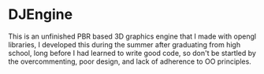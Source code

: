 # DJEngine
This is an unfinished PBR based 3D graphics engine that I made with opengl libraries, I developed this during the summer after graduating from high school, long before I had learned to write good code, so don't be startled by the overcommenting, poor design, and lack of adherence to OO principles.
